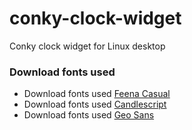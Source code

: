# conky-clock-widget
Conky clock widget for Linux desktop

### Download fonts used

- Download fonts used [Feena Casual](http://www.1001fonts.com/feena-casual-font.html)
- Download fonts used [Candlescript](http://www.dafont.com/candlescript.font)
- Download fonts used [Geo Sans](http://www.dafont.com/geo-sans-light.font)
